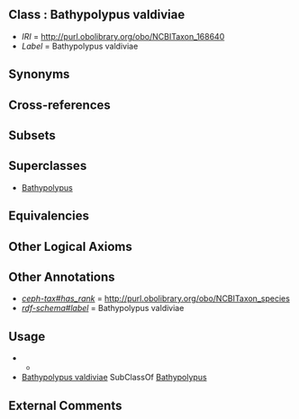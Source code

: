 
## Class : Bathypolypus valdiviae

 * *IRI* = http://purl.obolibrary.org/obo/NCBITaxon_168640
 * *Label* = Bathypolypus valdiviae

## Synonyms


## Cross-references


## Subsets


## Superclasses

 * [Bathypolypus](../../NCBITaxon/94/NCBITaxon_85594.md)

## Equivalencies


## Other Logical Axioms


## Other Annotations

 * *[ceph-tax#has_rank](../../ceph-tax#has/nk/ceph-tax#has_rank.md)* = http://purl.obolibrary.org/obo/NCBITaxon_species
 * *[rdf-schema#label](../../el/rdf-schema#label.md)* = Bathypolypus valdiviae

## Usage

 * -
 * [Bathypolypus valdiviae](../../NCBITaxon/40/NCBITaxon_168640.md) SubClassOf [Bathypolypus](../../NCBITaxon/94/NCBITaxon_85594.md)

## External Comments

